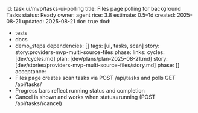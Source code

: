 id: task:ui/mvp/tasks-ui-polling
title: Files page polling for background Tasks
status: Ready
owner: agent
rice: 3.8
estimate: 0.5–1d
created: 2025-08-21
updated: 2025-08-21
dor: true
dod:
  - tests
  - docs
  - demo_steps
dependencies: []
tags: [ui, tasks, scan]
story: story:providers-mvp-multi-source-files
phase: 
links:
  cycles: [dev/cycles.md]
  plan: [dev/plans/plan-2025-08-21.md]
  story: [dev/stories/providers-mvp-multi-source-files/story.md]
  phase: []
acceptance:
  - Files page creates scan tasks via POST /api/tasks and polls GET /api/tasks/<id>
  - Progress bars reflect running status and completion
  - Cancel is shown and works when status=running (POST /api/tasks/<id>/cancel)
